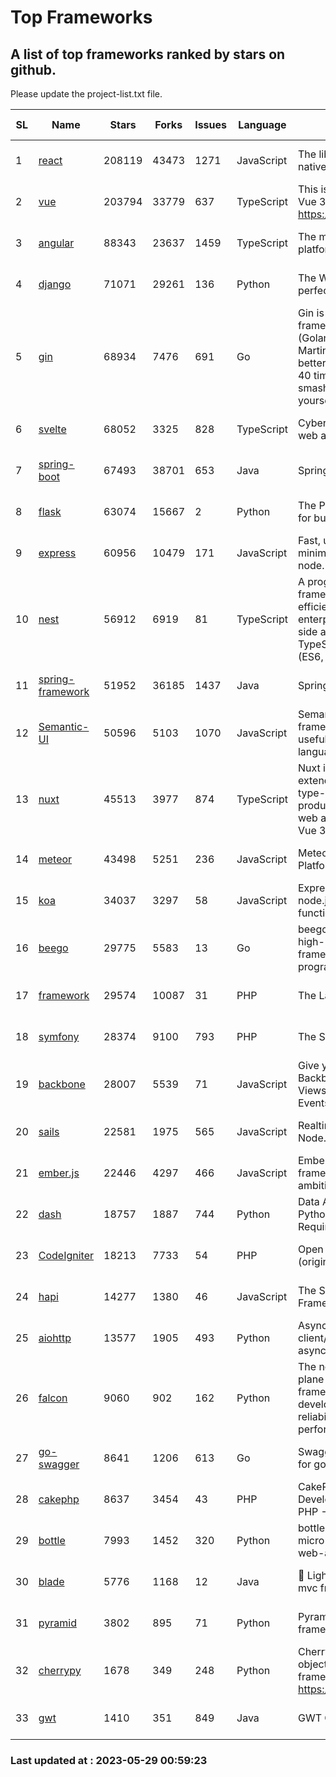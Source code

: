 # Top Frameworks
## A list of top frameworks ranked by stars on github.  
Please update the project-list.txt file.

| SL| Name  | Stars| Forks| Issues | Language | Description | Last Commit |
| --| ------| -----| ---- | ------ | -------- | ----------- | ----------- |
| 1 | [react](https://github.com/facebook/react) | 208119 | 43473 | 1271 | JavaScript | The library for web and native user interfaces | 2023-05-26 16:54:01 |
| 2 | [vue](https://github.com/vuejs/vue) | 203794 | 33779 | 637 | TypeScript | This is the repo for Vue 2. For Vue 3, go to https://github.com/vuejs/core | 2023-04-27 09:43:19 |
| 3 | [angular](https://github.com/angular/angular) | 88343 | 23637 | 1459 | TypeScript | The modern web developer’s platform | 2023-05-25 20:24:39 |
| 4 | [django](https://github.com/django/django) | 71071 | 29261 | 136 | Python | The Web framework for perfectionists with deadlines. | 2023-05-26 10:16:26 |
| 5 | [gin](https://github.com/gin-gonic/gin) | 68934 | 7476 | 691 | Go | Gin is a HTTP web framework written in Go (Golang). It features a Martini-like API with much better performance -- up to 40 times faster. If you need smashing performance, get yourself some Gin. | 2023-05-26 03:50:31 |
| 6 | [svelte](https://github.com/sveltejs/svelte) | 68052 | 3325 | 828 | TypeScript | Cybernetically enhanced web apps | 2023-05-09 18:01:56 |
| 7 | [spring-boot](https://github.com/spring-projects/spring-boot) | 67493 | 38701 | 653 | Java | Spring Boot | 2023-05-26 17:13:14 |
| 8 | [flask](https://github.com/pallets/flask) | 63074 | 15667 | 2 | Python | The Python micro framework for building web applications. | 2023-05-09 19:38:00 |
| 9 | [express](https://github.com/expressjs/express) | 60956 | 10479 | 171 | JavaScript | Fast, unopinionated, minimalist web framework for node. | 2023-03-14 02:59:15 |
| 10 | [nest](https://github.com/nestjs/nest) | 56912 | 6919 | 81 | TypeScript | A progressive Node.js framework for building efficient, scalable, and enterprise-grade server-side applications on top of TypeScript & JavaScript (ES6, ES7, ES8) 🚀 | 2023-05-25 06:48:46 |
| 11 | [spring-framework](https://github.com/spring-projects/spring-framework) | 51952 | 36185 | 1437 | Java | Spring Framework | 2023-05-26 17:15:03 |
| 12 | [Semantic-UI](https://github.com/Semantic-Org/Semantic-UI) | 50596 | 5103 | 1070 | JavaScript | Semantic is a UI component framework based around useful principles from natural language. | 2023-01-11 17:05:32 |
| 13 | [nuxt](https://github.com/nuxt/nuxt) | 45513 | 3977 | 874 | TypeScript | Nuxt is an intuitive and extendable way to create type-safe, performant and production-grade full-stack web apps and websites with Vue 3. | 2023-05-28 23:54:24 |
| 14 | [meteor](https://github.com/meteor/meteor) | 43498 | 5251 | 236 | JavaScript | Meteor, the JavaScript App Platform | 2023-05-23 13:27:14 |
| 15 | [koa](https://github.com/koajs/koa) | 34037 | 3297 | 58 | JavaScript | Expressive middleware for node.js using ES2017 async functions | 2023-05-17 07:50:49 |
| 16 | [beego](https://github.com/beego/beego) | 29775 | 5583 | 13 | Go | beego is an open-source, high-performance web framework for the Go programming language. | 2023-05-27 06:33:32 |
| 17 | [framework](https://github.com/laravel/framework) | 29574 | 10087 | 31 | PHP | The Laravel Framework. | 2023-05-26 15:18:33 |
| 18 | [symfony](https://github.com/symfony/symfony) | 28374 | 9100 | 793 | PHP | The Symfony PHP framework | 2023-05-26 08:18:17 |
| 19 | [backbone](https://github.com/jashkenas/backbone) | 28007 | 5539 | 71 | JavaScript | Give your JS App some Backbone with Models, Views, Collections, and Events | 2023-01-04 11:09:21 |
| 20 | [sails](https://github.com/balderdashy/sails) | 22581 | 1975 | 565 | JavaScript | Realtime MVC Framework for Node.js | 2023-05-19 21:35:57 |
| 21 | [ember.js](https://github.com/emberjs/ember.js) | 22446 | 4297 | 466 | JavaScript | Ember.js - A JavaScript framework for creating ambitious web applications | 2023-05-22 20:09:35 |
| 22 | [dash](https://github.com/plotly/dash) | 18757 | 1887 | 744 | Python | Data Apps & Dashboards for Python. No JavaScript Required. | 2023-05-25 16:52:53 |
| 23 | [CodeIgniter](https://github.com/bcit-ci/CodeIgniter) | 18213 | 7733 | 54 | PHP | Open Source PHP Framework (originally from EllisLab) | 2023-04-07 17:57:13 |
| 24 | [hapi](https://github.com/hapijs/hapi) | 14277 | 1380 | 46 | JavaScript | The Simple, Secure Framework Developers Trust | 2023-04-24 22:09:20 |
| 25 | [aiohttp](https://github.com/aio-libs/aiohttp) | 13577 | 1905 | 493 | Python | Asynchronous HTTP client/server framework for asyncio and Python | 2023-05-27 11:44:57 |
| 26 | [falcon](https://github.com/falconry/falcon) | 9060 | 902 | 162 | Python | The no-magic web data plane API and microservices framework for Python developers, with a focus on reliability, correctness, and performance at scale. | 2023-05-25 17:04:58 |
| 27 | [go-swagger](https://github.com/go-swagger/go-swagger) | 8641 | 1206 | 613 | Go | Swagger 2.0 implementation for go | 2023-05-19 23:30:56 |
| 28 | [cakephp](https://github.com/cakephp/cakephp) | 8637 | 3454 | 43 | PHP | CakePHP: The Rapid Development Framework for PHP - Official Repository | 2023-05-26 17:43:32 |
| 29 | [bottle](https://github.com/bottlepy/bottle) | 7993 | 1452 | 320 | Python | bottle.py is a fast and simple micro-framework for python web-applications. | 2022-09-05 15:24:52 |
| 30 | [blade](https://github.com/lets-blade/blade) | 5776 | 1168 | 12 | Java | :rocket: Lightning fast and elegant mvc framework for Java8 | 2022-05-10 12:38:06 |
| 31 | [pyramid](https://github.com/Pylons/pyramid) | 3802 | 895 | 71 | Python | Pyramid - A Python web framework | 2023-05-11 06:49:29 |
| 32 | [cherrypy](https://github.com/cherrypy/cherrypy) | 1678 | 349 | 248 | Python | CherryPy is a pythonic, object-oriented HTTP framework.      https://cherrypy.dev | 2023-05-04 23:04:12 |
| 33 | [gwt](https://github.com/gwtproject/gwt) | 1410 | 351 | 849 | Java | GWT Open Source Project | 2023-05-18 18:06:15 |

### Last updated at : 2023-05-29 00:59:23
